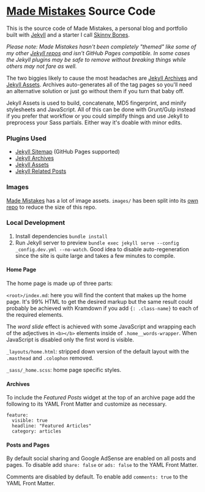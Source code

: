 # [Made Mistakes](http://mademistakes.com) Source Code

This is the source code of Made Mistakes, a personal blog and portfolio built with [Jekyll](http://jekyllrb.com) and a starter I call [Skinny Bones](https://github.com/mmistakes/skinny-bones-jekyll).

*Please note: Made Mistakes hasn't been completely "themed" like some of my other [Jekyll repos](https://mademistakes.com/work/jekyll-themes/) and isn't GitHub Pages compatible. In some cases the Jekyll plugins may be safe to remove without breaking things while others may not fare as well.*

The two biggies likely to cause the most headaches are [Jekyll Archives](https://github.com/jekyll/jekyll-archives) and [Jekyll Assets](https://github.com/ixti/jekyll-assets). Archives auto-generates all of the tag pages so you'll need an alternative solution or just go without them if you turn that baby off.

Jekyll Assets is used to build, concatenate, MD5 fingerprint, and minify stylesheets and JavaScript. All of this can be done with Grunt/Gulp instead if you prefer that workflow or you could simplify things and use Jekyll to preprocess your Sass partials. Either way it's doable with minor edits.

### Plugins Used

* [Jekyll Sitemap](https://github.com/jekyll/jekyll-sitemap) (GitHub Pages supported)
* [Jekyll Archives](https://github.com/jekyll/jekyll-archives)
* [Jekyll Assets](https://github.com/ixti/jekyll-assets)
* [Jekyll Related Posts](https://github.com/jumanji27/related_posts-jekyll_plugin)

### Images

[Made Mistakes](http://mademistakes.com) has a lot of image assets. `images/` has been split into its [own repo](https://github.com/mmistakes/made-mistakes-images) to reduce the size of this repo.

### Local Development

1. Install dependencies `bundle install`
2. Run Jekyll server to preview `bundle exec jekyll serve --config _config.dev.yml --no-watch`. Good idea to disable auto-regeneration since the site is quite large and takes a few minutes to compile.

#### Home Page

The home page is made up of three parts:

`<root>/index.md`: here you will find the content that makes up the home page. It's 99% HTML to get the desired markup but the same result could probably be achieved with Kramdown if you add `{: .class-name}` to each of the required elements.

The *word slide* effect is achieved with some JavaScript and wrapping each of the adjectives in `<b></b>` elements inside of `.home__words-wrapper`. When JavaScript is disabled only the first word is visible.

`_layouts/home.html`: stripped down version of the default layout with the `.masthead` and `.colophon` removed.

`_sass/_home.scss`: home page specific styles.

#### Archives

To include the *Featured Posts* widget at the top of an archive page add the following to its YAML Front Matter and customize as necessary. 

```
feature:
  visible: true
  headline: "Featured Articles"
  category: articles
```

#### Posts and Pages

By default social sharing and Google AdSense are enabled on all posts and pages. To disable add `share: false` or `ads: false` to the YAML Front Matter.

Comments are disabled by default. To enable add `comments: true` to the YAML Front Matter.
